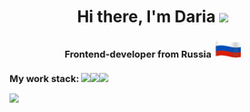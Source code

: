 <h1 align="center">Hi there, I'm Daria
<img src="https://github.com/blackcater/blackcater/raw/main/images/Hi.gif" height="32"/></h1>
<h3 align="center">Frontend-developer from Russia <img src="https://github.com/ramach05/ramach05/blob/main/images/russian-flag.gif?raw=true"/ height="32"></h3>
<h3>My work stack: <img src="https://images.icon-icons.com/2107/PNG/512/file_type_html_icon_130541.png"/ height="32"><img src="https://images.icon-icons.com/2107/PNG/512/file_type_css_icon_130661.png"/ height="32"><img src="https://images.icon-icons.com/2108/PNG/512/javascript_icon_130900.png" height="32"></h3>
<img src="https://github-readme-stats.vercel.app/api/top-langs/?username=DARRR1NG&layout=compact"/>

